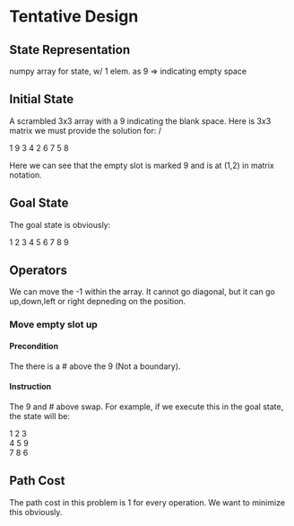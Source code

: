 # Tentative Design


## State Representation
numpy array for state, w/ 1 elem. as 9 => indicating empty space

## Initial State

A scrambled 3x3 array with a 9 indicating the blank space. Here is 3x3 matrix we must provide the solution for:
/


1  9  3
4  2  6
7  5  8

Here we can see that the empty slot is marked 9 and is at (1,2) in matrix notation.

## Goal State

The goal state is obviously:

1  2  3
4  5  6
7  8  9



## Operators

We can move the -1 within the array. It cannot go diagonal, but it can go up,down,left or right depneding on the position.

### Move empty slot up

#### Precondition
The there is a # above the 9 (Not a boundary).

#### Instruction

The 9 and # above swap. For example, if we execute this in the goal state, the state will be:

1  2  3\
4  5  9\
7  8  6



## Path Cost

The path cost in this problem is 1 for every operation. We want to minimize this obviously.

